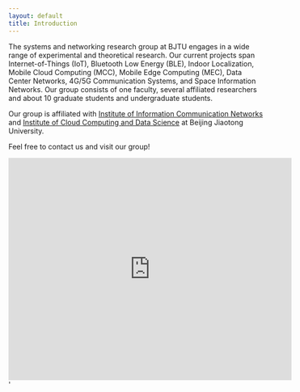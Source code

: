 ```yaml
---
layout: default
title: Introduction
---
```


The systems and networking research group at BJTU engages in a wide range of experimental and theoretical research. Our current projects span Internet-of-Things (IoT), Bluetooth Low Energy (BLE), Indoor Localization, Mobile Cloud Computing (MCC), Mobile Edge Computing (MEC), Data Center Networks, 4G/5G Communication Systems, and Space Information Networks. Our group consists of one faculty, several affiliated researchers and about 10 graduate students and undergraduate students.

Our group is affiliated with [Institute of Information Communication Networks](http://icn.bjtu.edu.cn) and [Institute of Cloud Computing and Data Science](http://ccd.bjtu.edu.cn) at Beijing Jiaotong University.

Feel free to contact us and visit our group!

<iframe width='560' height='440' frameborder='0' scrolling='no' marginheight='0' marginwidth='0' src='http://f.amap.com/6iIjC_0833Pvl'></iframe>'